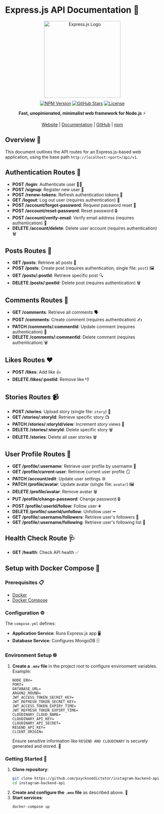 # Express.js API Documentation 🚀

<div align="center">
  <img src="https://camo.githubusercontent.com/86f61f7d4367c71a580e11af0bcd4f333d1b967225a679a12998657db1307dd3/68747470733a2f2f692e636c6f756475702e636f6d2f7a6659366c4c376546612d3330303078333030302e706e67" alt="Express.js Logo" width="250"/>
</div>

<div align="center" style="margin-top: 10px;">
  <a href="https://www.npmjs.com/package/express"><img src="https://img.shields.io/npm/v/express.svg" alt="NPM Version"/></a>
  <a href="https://github.com/expressjs/express"><img src="https://img.shields.io/github/stars/expressjs/express.svg" alt="GitHub Stars"/></a>
  <a href="https://github.com/expressjs/express/blob/master/LICENSE"><img src="https://img.shields.io/npm/l/express.svg" alt="License"/></a>

**Fast, unopinionated, minimalist web framework for Node.js** ⚡️

[Website](https://expressjs.com/) | [Documentation](https://expressjs.com/en/5x/api.html) | [GitHub](https://github.com/expressjs/express) | [npm](https://www.npmjs.com/package/express)

</div>

## Overview 📖

This document outlines the API routes for an Express.js-based web application, using the base path `http://localhost:<port>/api/v1`.

## Authentication Routes 🔐

- **POST /login**: Authenticate user 🧑‍💻
- **POST /signup**: Register new user 📝
- **POST /renew-tokens**: Refresh authentication tokens 🔄
- **GET /logout**: Log out user (requires authentication) 🚪
- **POST /account/forgot-password**: Request password reset 🔑
- **POST /account/reset-password**: Reset password 🔒
- **POST /account/verify-email**: Verify email address (requires authentication) 📧
- **DELETE /account/delete**: Delete user account (requires authentication) 🗑️

## Posts Routes 📸

- **GET /posts**: Retrieve all posts 📜
- **POST /posts**: Create post (requires authentication, single file: `post`) 🖼️
- **GET /posts/:postId**: Retrieve specific post 🔍
- **DELETE /posts/:postId**: Delete post (requires authentication) 🗑️

## Comments Routes 💬

- **GET /comments**: Retrieve all comments 🗣️
- **POST /comments**: Create comment (requires authentication) ✍️
- **PATCH /comments/:commentId**: Update comment (requires authentication) 📝
- **DELETE /comments/:commentId**: Delete comment (requires authentication) 🗑️

## Likes Routes ❤️

- **POST /likes**: Add like 👍
- **DELETE /likes/:postId**: Remove like 👎

## Stories Routes 📹

- **POST /stories**: Upload story (single file: `story`) 🎥
- **GET /stories/:storyId**: Retrieve specific story 📺
- **PATCH /stories/:storyId/view**: Increment story views 👀
- **DELETE /stories/:storyId**: Delete specific story 🗑️
- **DELETE /stories**: Delete all user stories 🗑️

## User Profile Routes 🧑

- **GET /profile/:username**: Retrieve user profile by username 👤
- **GET /profile/current-user**: Retrieve current user profile 🪞
- **PATCH /account/edit**: Update user settings ⚙️
- **PATCH /profile/avatar**: Update avatar (single file: `avatar`) 🖼️
- **DELETE /profile/avatar**: Remove avatar 🗑️
- **PUT /profile/change-password**: Change password 🔒
- **POST /profile/:userId/follow**: Follow user ➕
- **DELETE /profile/:userId/unfollow**: Unfollow user ➖
- **GET /profile/:username/followers**: Retrieve user's followers 👥
- **GET /profile/:username/following**: Retrieve user's following list 👥

## Health Check Route 🩺

- **GET /health**: Check API health ✅

## Setup with Docker Compose 🐳

### Prerequisites 📋

- [Docker](https://www.docker.com/get-started)
- [Docker Compose](https://docs.docker.com/compose/install/)

### Configuration ⚙️

The `compose.yml` defines:

- **Application Service**: Runs Express.js app 🖥️
- **Database Service**: Configures MongoDB 🗄️

### Environment Setup 🌐

1. **Create a `.env` file** in the project root to configure environment variables. Example:
   ```
   NODE_ENV=
   PORT=
   DATABASE_URL=
   ARGON2_ROUND=
   JWT_ACCESS_TOKEN_SECRET_KEY=
   JWT_REFRESH_TOKEN_SECRET_KEY=
   JWT_ACCESS_TOKEN_EXPIRY_TIME=
   JWT_REFRESH_TOKEN_EXPIRY_TIME=
   CLOUDINARY_CLOUD_NAME=
   CLOUDINARY_API_KEY=
   CLOUDINARY_API_SECRET=
   RESEND_API_KEY=
   CLIENT_ORIGIN=
   ```
   Ensure sensitive information like `RESEND AND CLOUDINARY` is securely generated and stored. 🔐

### Getting Started 🚀

1. **Clone repository**:
   ```bash
   git clone https://github.com/pxycknomdictator/instagram-backend-api.git
   cd instagram-backend-api
   ```
2. **Create and configure the `.env` file** as described above. 📝
3. **Start services**:
   ```bash
   docker-compose up
   ```
